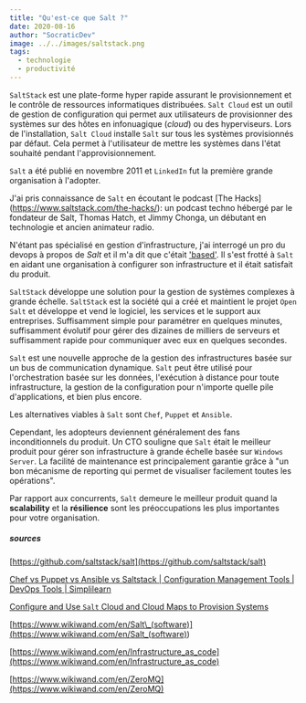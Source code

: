 ```yaml
---
title: "Qu'est-ce que Salt ?"
date: 2020-08-16
author: "SocraticDev"
image: ../../images/saltstack.png
tags:
  - technologie
  - productivité
---
```


`SaltStack` est une plate-forme hyper rapide assurant le provisionnement et le contrôle de ressources informatiques distribuées. `Salt Cloud` est un outil de gestion de configuration qui permet aux utilisateurs de provisionner des systèmes sur des hôtes en infonuagique (_cloud_) ou des hyperviseurs. Lors de l'installation, `Salt Cloud` installe `Salt` sur tous les systèmes provisionnés par défaut. Cela permet à l'utilisateur de mettre les systèmes dans l'état souhaité pendant l'approvisionnement.

`Salt` a été publié en novembre 2011 et `LinkedIn` fut la première grande organisation à l'adopter.

J'ai pris connaissance de `Salt` en écoutant le podcast [The Hacks] (https://www.saltstack.com/the-hacks/): un podcast techno hébergé par le fondateur de Salt, Thomas Hatch, et Jimmy Chonga, un débutant en technologie et ancien animateur radio.

N'étant pas spécialisé en gestion d'infrastructure, j'ai interrogé un pro du devops à propos de _Salt_ et il m'a dit que c'était ['based'](https://www.urbandictionary.com/define.php?term=Based). Il s'est frotté à `Salt` en aidant une organisation à configurer son infrastructure et il était satisfait du produit.

`SaltStack` développe une solution pour la gestion de systèmes complexes à grande échelle. `SaltStack` est la société qui a créé et maintient le projet `Open Salt` et développe et vend le logiciel, les services et le support aux entreprises. Suffisamment simple pour paramétrer en quelques minutes, suffisamment évolutif pour gérer des dizaines de milliers de serveurs et suffisamment rapide pour communiquer avec eux en quelques secondes.

`Salt` est une nouvelle approche de la gestion des infrastructures basée sur un bus de communication dynamique. `Salt` peut être utilisé pour l'orchestration basée sur les données, l'exécution à distance pour toute infrastructure, la gestion de la configuration pour n'importe quelle pile d'applications, et bien plus encore.

Les alternatives viables à `Salt` sont `Chef`, `Puppet` et `Ansible`.

Cependant, les adopteurs deviennent généralement des fans inconditionnels du produit. Un CTO souligne que `Salt` était le meilleur produit pour gérer son infrastructure à grande échelle basée sur `Windows Server`. La facilité de maintenance est principalement garantie grâce à "un bon mécanisme de reporting qui permet de visualiser facilement toutes les opérations".

Par rapport aux concurrents, `Salt` demeure le meilleur produit quand la **scalability** et la **résilience** sont les préoccupations les plus importantes pour votre organisation.

##### sources

[https://github.com/saltstack/salt](https://github.com/saltstack/salt)

[Chef vs Puppet vs Ansible vs Saltstack | Configuration Management Tools | DevOps Tools | Simplilearn](https://www.youtube.com/watch?v=_TVNCTK808I)

[Configure and Use `Salt` Cloud and Cloud Maps to Provision Systems](https://www.linode.com/docs/applications/configuration-management/configure-and-use-salt-cloud-and-cloud-maps-to-provision-systems/)

[https://www.wikiwand.com/en/Salt\_(software)](<https://www.wikiwand.com/en/Salt_(software)>)

[https://www.wikiwand.com/en/Infrastructure_as_code](https://www.wikiwand.com/en/Infrastructure_as_code)

[https://www.wikiwand.com/en/ZeroMQ](https://www.wikiwand.com/en/ZeroMQ)

